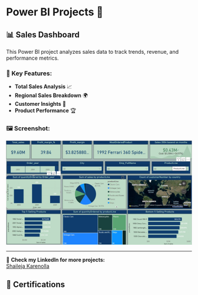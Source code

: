 # Power BI Projects 🚀

## 📊 Sales Dashboard
This Power BI project analyzes sales data to track trends, revenue, and performance metrics.

### 🔹 Key Features:
- **Total Sales Analysis** 📈  
- **Regional Sales Breakdown** 🌍  
- **Customer Insights** 👥  
- **Product Performance** 🏆  

### 🖼️ Screenshot:
![Sales Dashboard](PowerBI_Projects/sales_dashboard.jpg)

---

🔗 **Check my LinkedIn for more projects:**  
[Shaileja Karenolla](https://www.linkedin.com/in/shaileja-karenolla-1ba523289)  

## 📜 Certifications  
[Advanced Excel Certification]:
https://github.com/shaileja-15/data-analytics-projects/blob/main/Certificates/Advanced%20Excel.jpg 
[Deloitte Data Analytics Job Simulation]:
https://github.com/shaileja-15/data-analytics-projects/blob/main/Certificates/Deloitte%20job%20certificate.jpg
